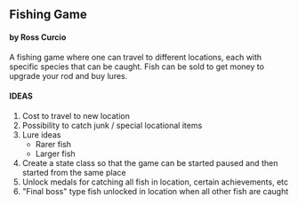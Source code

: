 ## Fishing Game
#### by Ross Curcio
A fishing game where one can travel to different locations, each with specific species that can be caught. Fish can be sold to get money to upgrade your rod and buy lures. 

#### IDEAS
    
1. Cost to travel to new location
2. Possibility to catch junk / special locational items
3. Lure ideas
    * Rarer fish
    * Larger fish
4. Create a state class so that the game can be started paused and then started from the same place
5. Unlock medals for catching all fish in location, certain achievements, etc 
6. "Final boss" type fish unlocked in location when all other fish are caught
